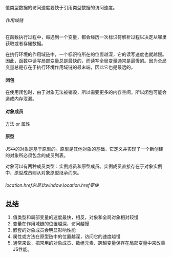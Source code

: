 值类型数据的访问速度要快于引用类型数据的访问速度。

###### 作用域链
在函数执行过程中，每遇到一个变量，都会经历一次标识符解析过程以决定从哪里获取或者存储数据。

在执行环境的作用域链中，一个标识符所在的位置越深，它的读写速度也就越慢。因此，函数中读写局部变量总是最快的，而读写全局变量通常是最慢的。因为全局变量总是存在于执行环境作用域链的最末端，因此它也是最远的。

#### 闭包
在使用闭包时，由于对象无法被销毁，所以需要更多的内存空间，所以闭包可能会造成内存泄漏。

#### 对象成员
方法 or 属性

#### 原型
JS中的对象是基于原型的。原型是其他对象的基础，它定义并实现了一个新创建的对象所必须包含的成员列表。

对象可以有两种成员类型：实例成员和原型成员。实例成员直接存在于对象实例中，原型成员则从对象原型继承而来。

###### location.href总是比window.location.href要快

## 总结
1. 值类型和局部变量的速度最快，相反，对象和全局对象相对较慢
2. 变量在作用域链的位置越深，访问越慢
3. 嵌套的对象成员会明显影响性能
4. 属性或方法在原型链中的位置越深，访问它的速度越慢
5. 通常来说，把常用的对象成员、数组元素、跨越变量保存在局部变量中来改善JS性能。